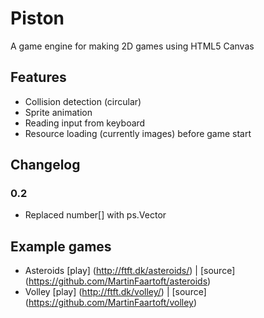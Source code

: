 # Piston
A game engine for making 2D games using HTML5 Canvas

## Features
* Collision detection (circular)
* Sprite animation
* Reading input from keyboard
* Resource loading (currently images) before game start

## Changelog

### 0.2
* Replaced number[] with ps.Vector 

## Example games
* Asteroids [play] (http://ftft.dk/asteroids/) | [source] (https://github.com/MartinFaartoft/asteroids)
* Volley [play] (http://ftft.dk/volley/) | [source] (https://github.com/MartinFaartoft/volley)
